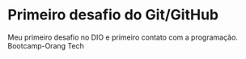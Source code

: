# Primeiro desafio do Git/GitHub
Meu primeiro desafio no DIO e primeiro contato com a programação. Bootcamp-Orang Tech
